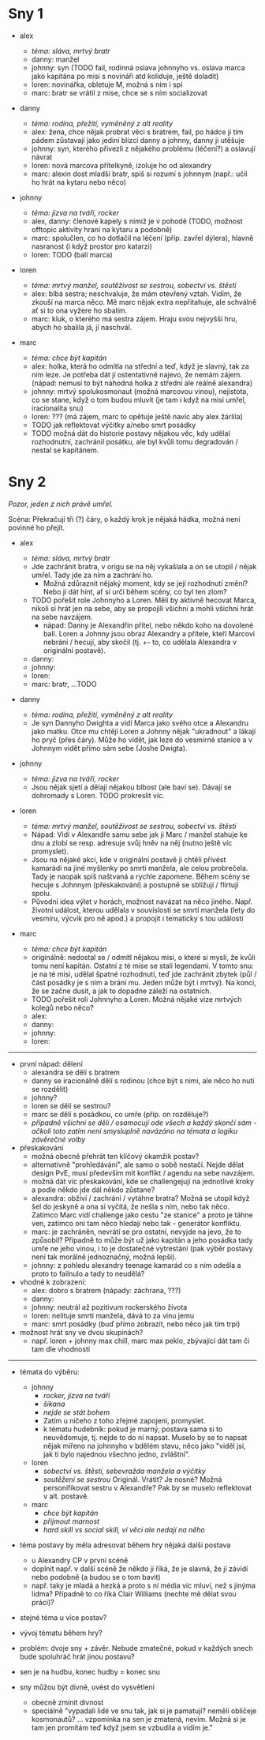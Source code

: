 # Sny 1

- alex
    - _téma: sláva, mrtvý bratr_
    - danny: manžel
    - johnny: syn (TODO fail, rodinná oslava johnnyho vs. oslava marca jako kapitána po misi s novináři atd koliduje, ještě doladit)
    - loren: novinářka, obletuje M, možná s ním i spí
    - marc: bratr se vrátil z mise, chce se s ním socializovat

- danny
    - _téma: rodina, přežití, vyměněný z alt reality_
    - alex: žena, chce nějak probrat věci s bratrem, fail, po hádce jí tím pádem zůstavají jako jediní blízcí danny a johnny, danny ji utěšuje
    - johnny: syn, kterého přivezli z nějakého problému (léčení?) a oslavují návrat
    - loren: nová marcova přítelkyně, izoluje ho od alexandry
    - marc: alexin dost mladší bratr, spíš si rozumí s johnnym (např.: učil ho hrát na kytaru nebo něco)

- johnny
    - _téma: jizva na tváři, rocker_
    - alex, danny: členové kapely s nimiž je v pohodě (TODO, možnost offtopic aktivity hraní na kytaru a podobně)
    - marc: spolučlen, co ho dotlačil na léčení (příp. zavřel dýlera), hlavně nasranost (i když prostor pro katarzi)
    - loren: TODO (balí marca)

- loren
    - _téma: mrtvý manžel, soutěživost se sestrou, sobectví vs. štěstí_
    - alex: blbá sestra; neschvaluje, že mám otevřený vztah. Vidím, že zkouší na marca něco. Mě marc nějak extra nepřitahuje, ale schválně ať si to ona vyžere ho sbalím.
    - marc: kluk, o kterého má sestra zájem. Hraju svou nejvyšší hru, abych ho sbalila já, jí naschvál.

- marc
    - _téma: chce být kapitán_
    - alex: holka, která ho odmítla na střední a teď, když je slavný, tak za ním leze. Je potřeba dát jí ostentativně najevo, že nemám zájem. (nápad: nemusí to být náhodná holka z střední ale reálně alexandra)
    - johnny: mrtvý spolukosmonaut (možná marcovou vinou), nejistota, co se stane, když o tom budou mluvit (je tam i když na misi umřel, iracionalita snu)
    - loren: ??? (má zájem, marc to opětuje ještě navíc aby alex žárlila)
    - TODO jak reflektovat výčitky a/nebo smrt posádky
    - TODO možná dát do historie postavy nějakou věc, kdy udělal rozhodnutní, zachránil posátku, ale byl kvůli tomu degradován / nestal se kapitánem.

# Sny 2

_Pozor, jeden z nich právě umřel._

Scéna: Překračují tři (?) čáry, o každý krok je nějaká hádka, možná není povinné ho přejít.

- alex
    - _téma: sláva, mrtvý bratr_
    - Jde zachránit bratra, v origu se na něj vykašlala a on se utopil / nějak umřel. Tady jde za ním a zachrání ho.
        - Možná zdůraznit nějaký moment, kdy se její rozhodnutí změní? Nebo jí dát hint, ať si určí během scény, co byl ten zlom?
    - TODO pořešit role Johnnyho a Loren. Měli by aktivně hecovat Marca, nikoli si hrát jen na sebe, aby se propojili všichni a mohli všichni hrát na sebe navzájem.
        - nápad: Danny je Alexandřin přítel, nebo někdo koho na dovolené balí. Loren a Johnny jsou obraz Alexandry a přítele, kteří Marcovi nebrání / hecují, aby skočil (tj. +- to, co udělala Alexandra v originální postavě).
    - danny:
    - johnny:
    - loren:
    - marc: bratr, ...TODO

- danny
    - _téma: rodina, přežití, vyměněný z alt reality_
    - Je syn Dannyho Dwighta a vidí Marca jako svého otce a Alexandru jako matku. Otce mu chtějí Loren a Johnny nějak "ukradnout" a lákají ho pryč (přes čáry). Může ho vidět, jak leze do vesmírné stanice a v Johnnym vidět přímo sám sebe (Joshe Dwigta).

- johnny
    - _téma: jizva na tváři, rocker_
    - Jsou nějak sjetí a dělají nějakou blbost (ale baví se). Dávají se dohromady s Loren. TODO prokreslit víc.

- loren
    - _téma: mrtvý manžel, soutěživost se sestrou, sobectví vs. štěstí_
    - Nápad: Vidí v Alexandře samu sebe jak ji Marc / manžel stahuje ke dnu a zlobí se resp. adresuje svůj hněv na něj (nutno ještě víc promyslet).
    - Jsou na nějaké akci, kde v originální postavě ji chtěli přivést kamarádi na jiné myšlenky po smrti manžela, ale celou probrečela. Tady je naopak spíš naštvaná a rychle zapomene. Během scény se hecuje s Johnnym (přeskakování) a postupně se sbližují / flirtují spolu.
    - Původní idea výlet v horách, možnost navázat na něco jiného. Např. životní událost, kterou udělala v souvislosti se smrtí manžela (lety do vesmíru, výcvik pro ně apod.) a propojit i tematicky s tou událostí

- marc
    - _téma: chce být kapitán_
    - originálně: nedostal se / odmítl nějakou misi, o které si myslí, že kvůli tomu není kapitán. Ostatní z té mise se stali legendami. V tomto snu: je na té misi, udělal špatné rozhodnutí, teď jde zachránit zbytek (půl / část posádky je s ním a brání mu. Jeden může být i mrtvý). Na konci, že se začne dusit, a jak to dopadne záleží na ostatních.
    - TODO pořešit roli Johnnyho a Loren. Možná nějaké vize mrtvých kolegů nebo něco?
    - alex:
    - danny:
    - johnny:
    - loren:

---

- první nápad: dělení
    - alexandra se dělí s bratrem
    - danny se iracionálně dělí s rodinou (chce být s nimi, ale něco ho nutí se rozdělit)
    - johnny?
    - loren se dělí se sestrou?
    - marc se dělí s posádkou, co umře (příp. on rozděluje?)
    - _případně všichni se dělí / osamocují ode všech a každý skončí sám - ačkoli toto zatím není smysluplně navázáno na témata a logiku závěrečné volby_
- přeskakování
    - možná obecně přehrát ten klíčový okamžik postav?
    - alternativně "prohledávání", ale samo o sobě nestačí. Nejde dělat design PvE, musí především mít konflikt / agendu na sebe navzájem.
    - možná dát víc přeskakování, kde se challengejují na jednotlivé kroky a podle někdo jde dál někdo zůstane?
    - alexandra: obživí / zachrání / vytáhne bratra? Možná se utopil když šel do jeskyně a ona si vyčítá, že nešla s ním, nebo tak něco. Zatímco Marc vidí challenge jako cestu "ze stanice" a proto je táhne ven, zatímco oni tam něco hledají nebo tak - generátor konfliktu.
    - marc: je zachráněn, nevrátí se pro ostatní, nevyjde na jevo, že to způsobil? Případně to může být už jako kapitán a jeho posádka tady umře ne jeho vinou, i to je dostatečné vytrestání (pak výběr postavy není tak morálně jednoznačný, možná lepší).
    - johnny: z pohledu alexandry teenage kamarád co s ním odešla a proto to failnulo a tady to neudělá?
- vhodné k zobrazení:
    - alex: dobro s bratrem (nápady: záchrana, ???)
    - danny:
    - johnny: neutrál až pozitivum rockerského života
    - loren: nelituje smrti manžela, dává to za vinu jemu
    - marc: smrt posádky (buď přímo zobrazit, nebo něco jak tím trpí)
- možnost hrát sny ve dvou skupinách?
    - např. loren + johnny max chill, marc max peklo, zbývající dát tam či tam dle vhodnosti

---

- témata do výběru:
    - johnny
        - _rocker, jizva na tváři_
        - _šikana_
        - _nejde se stát bohem_
        - Zatím u ničeho z toho zřejmé zapojení, promyslet.
        - k tématu hudebník: pokud je marný, postava sama si to neuvědomuje, tj. nejde to do ní napsat. Muselo by se to napsat nějak mířeno na johnnyho v bdělém stavu, něco jako "viděl jsi, jak ti bylo najednou všechno jedno, zvláštní".
    - loren
        - _sobectví vs. štěstí, sebevražda manžela a výčitky_
        - _soutěžení se sestrou_ Originál. Vrátit? Je nosné? Možná personifikovat sestru v Alexandře? Pak by se muselo reflektovat v alt. postavě.
    - marc
        - _chce být kapitán_
        - _přijmout marnost_
        - _hard skill vs social skill, ví věci ale nedají na něho_

- téma postavy by měla adresovat během hry nějaká další postava
    - u Alexandry CP v první scéně
    - doplnit např. v další scéně že někdo jí říká, že je slavná, že jí závidí nebo podobně (a budou se o tom bavit)
    - např. taky je mladá a hezká a proto s ní média víc mluví, než s jinýma lidma? Případně to co říká Clair Williams (nechte mě dělat svou práci)?
- stejné téma u více postav?
- vývoj tématu během hry?
- problém: dvoje sny + závěr. Nebude zmatečné, pokud v každých snech bude spoluhráč hrát jinou postavu?
- sen je na hudbu, konec hudby = konec snu
- sny můžou být divně, uvést do vysvětlení
    - obecně zmínit divnost
    - speciálně "vypadali lidé ve snu tak, jak si je pamatuji? neměli obličeje kosmonautů? ... vzpomínka na sen je zmatená, nevím. Možná si je tam jen promítám teď když jsem se vzbudila a vidím je."
